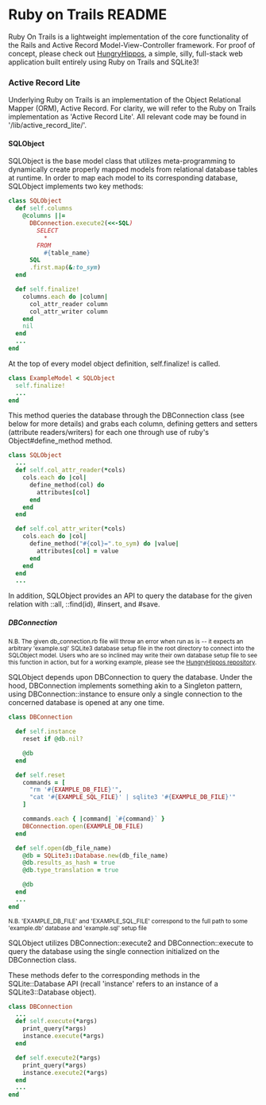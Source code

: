 # Ruby on Trails README

Ruby On Trails is a lightweight implementation of the core functionality of the Rails and Active Record Model-View-Controller framework.  For proof of concept, please check out [HungryHippos](https://github.com/lespina/hungry_hippos), a simple, silly, full-stack web application built entirely using Ruby on Trails and SQLite3!

### Active Record Lite

Underlying Ruby on Trails is an implementation of the Object Relational Mapper (ORM), Active Record.  For clarity, we will refer to the Ruby on Trails implementation as 'Active Record Lite'.  All relevant code may be found in '/lib/active_record_lite/'.

#### SQLObject

SQLObject is the base model class that utilizes meta-programming to dynamically create properly mapped models from relational database tables at runtime.  In order to map each model to its corresponding database, SQLObject implements two key methods:

```ruby
class SQLObject
  def self.columns
    @columns ||=
      DBConnection.execute2(<<-SQL)
        SELECT
          *
        FROM
          #{table_name}
      SQL
      .first.map(&:to_sym)
  end

  def self.finalize!
    columns.each do |column|
      col_attr_reader column
      col_attr_writer column
    end
    nil
  end
  ...
end
```
At the top of every model object definition, self.finalize! is called.  

```ruby
class ExampleModel < SQLObject
  self.finalize!
  ...
end
```

This method queries the database through the DBConnection class (see below for more details) and grabs each column, defining getters and setters (attribute readers/writers) for each one through use of ruby's Object#define_method method.

```ruby
class SQLObject
  ...
  def self.col_attr_reader(*cols)
    cols.each do |col|
      define_method(col) do
        attributes[col]
      end
    end
  end

  def self.col_attr_writer(*cols)
    cols.each do |col|
      define_method("#{col}=".to_sym) do |value|
        attributes[col] = value
      end
    end
  end
  ...
```

In addition, SQLObject provides an API to query the database for the given relation with ::all, ::find(id), #insert, and #save.

##### DBConnection

<sup>N.B. The given db_connection.rb file will throw an error when run as is -- it expects an arbitrary 'example.sql' SQLite3 database setup file in the root directory to connect into the SQLObject model.   Users who are so inclined may write their own database setup file to see this function in action, but for a working example, please see the [HungryHippos repository](https://github.com/lespina/hungry_hippos).</sup>

SQLObject depends upon DBConnection to query the database.  Under the hood, DBConnection implements something akin to a Singleton pattern, using DBConnection::instance to ensure only a single connection to the concerned database is opened at any one time.

```ruby
class DBConnection

  def self.instance
    reset if @db.nil?

    @db
  end

  def self.reset
    commands = [
      "rm '#{EXAMPLE_DB_FILE}'",
      "cat '#{EXAMPLE_SQL_FILE}' | sqlite3 '#{EXAMPLE_DB_FILE}'"
    ]

    commands.each { |command| `#{command}` }
    DBConnection.open(EXAMPLE_DB_FILE)
  end

  def self.open(db_file_name)
    @db = SQLite3::Database.new(db_file_name)
    @db.results_as_hash = true
    @db.type_translation = true

    @db
  end
  ...
end
```
<sup>N.B. 'EXAMPLE_DB_FILE' and 'EXAMPLE_SQL_FILE' correspond to the full path to some 'example.db' database and 'example.sql' setup file</sup>

SQLObject utilizes DBConnection::execute2 and DBConnection::execute to query the database using the single connection initialized on the DBConnection class.

These methods defer to the corresponding methods in the SQLite::Database API (recall 'instance' refers to an instance of a SQLite3::Database object).

```ruby
class DBConnection
  ...
  def self.execute(*args)
    print_query(*args)
    instance.execute(*args)
  end

  def self.execute2(*args)
    print_query(*args)
    instance.execute2(*args)
  end
  ...
end
```
